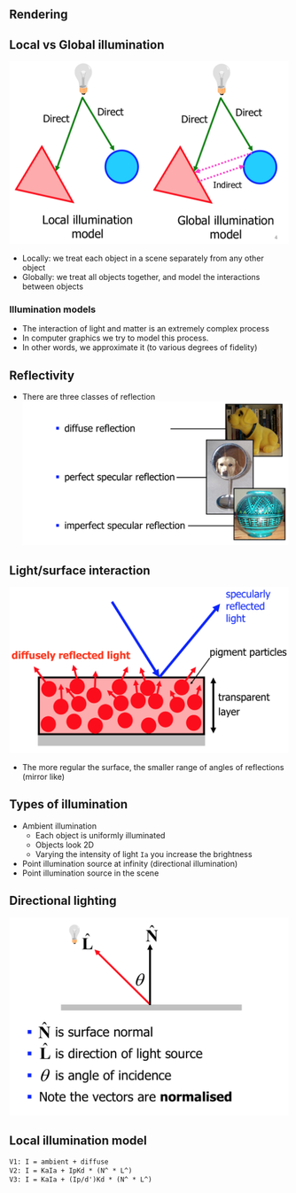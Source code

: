 <!-- Google Analytics -->
<script async src="https://www.googletagmanager.com/gtag/js?id=UA-113560131-1"></script>
<script>
  window.dataLayer = window.dataLayer || [];
  function gtag(){dataLayer.push(arguments);}
  gtag('js', new Date());
  gtag('config', 'UA-113560131-1');
</script>

## Rendering

## Local vs Global illumination
![](local-vs-global.png)

* Locally: we treat each object in a scene separately from any other object
* Globally: we treat all objects together, and model the interactions between objects

### Illumination models
* The interaction of light and matter is an extremely complex process
* In computer graphics we try to model this process.
* In other words, we approximate it (to various degrees of fidelity)

## Reflectivity
* There are three classes of reflection
![](reflection.png)

## Light/surface interaction
![](light-surface-interaction.png)

* The more regular the surface, the smaller range of angles of reflections (mirror like) 

## Types of illumination

* Ambient illumination
  * Each object is uniformly illuminated
  * Objects look 2D
  * Varying the intensity of light `Ia` you increase the brightness
* Point illumination source at infinity (directional illumination)
* Point illumination source in the scene

## Directional lighting
![](directional.png)

## Local illumination model
```
V1: I = ambient + diffuse
V2: I = KaIa + IpKd * (N^ * L^)
V3: I = KaIa + (Ip/d')Kd * (N^ * L^)
```

